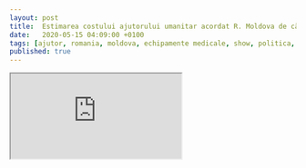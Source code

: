 ```yaml
---
layout: post
title:  Estimarea costului ajutorului umanitar acordat R. Moldova de către România
date:   2020-05-15 04:09:00 +0100
tags: [ajutor, romania, moldova, echipamente medicale, show, politica, ambasador]
published: true
---
```


<iframe src="https://docs.google.com/spreadsheets/d/e/2PACX-1vT8QwUp8OBJ5yUDgUL7Ti2UR5ky00J5J0gNXjOkSu53wIw4b-Eih6UzwO0sTvG4vTylhwTRLYXHuhjv/pubhtml?gid=1832104424&amp;single=true&amp;widget=true&amp;headers=false"></iframe>